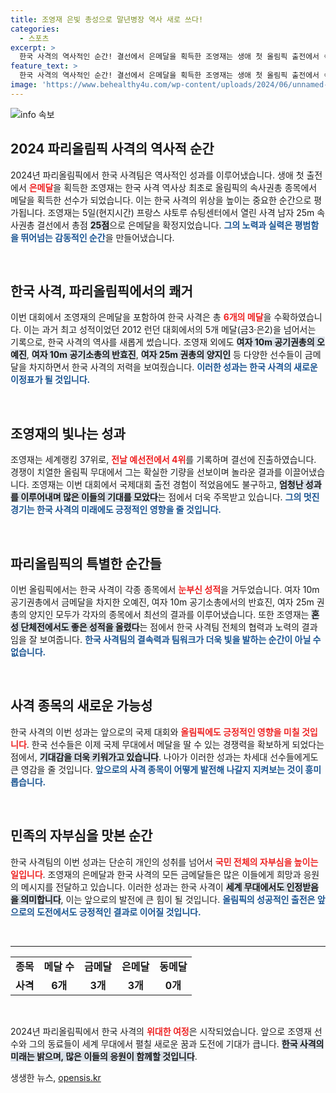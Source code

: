 ```yaml
---
title: 조영재 은빛 총성으로 말년병장 역사 새로 쓰다!
categories:
  - 스포츠
excerpt: >
  한국 사격의 역사적인 순간! 결선에서 은메달을 획득한 조영재는 생애 첫 올림픽 출전에서 속사권총 종목의 첫 메달을 가져왔다. 2024 파리올림픽에서 한국 사격은 역대 최다 6개 메달을 수확하며 신화를 쓰고 있다!
feature_text: >
  한국 사격의 역사적인 순간! 결선에서 은메달을 획득한 조영재는 생애 첫 올림픽 출전에서 속사권총 종목의 첫 메달을 가져왔다. 2024 파리올림픽에서 한국 사격은 역대 최다 6개 메달을 수확하며 신화를 쓰고 있다!
image: 'https://www.behealthy4u.com/wp-content/uploads/2024/06/unnamed-file.png'
---
```


<p><img src="https://www.behealthy4u.com/wp-content/uploads/2024/06/unnamed-file.png" alt="info 속보" /></p>

<h2 data-ke-size="size26">2024 파리올림픽 사격의 역사적 순간</h2>

<p data-ke-size="size16">2024년 파리올림픽에서 한국 사격팀은 역사적인 성과를 이루어냈습니다. 생애 첫 출전에서 <b><span style="color: #ee2323;">은메달</span></b>을 획득한 조영재는 한국 사격 역사상 최초로 올림픽의 속사권총 종목에서 메달을 획득한 선수가 되었습니다. 이는 한국 사격의 위상을 높이는 중요한 순간으로 평가됩니다. 조영재는 5일(현지시간) 프랑스 샤토루 슈팅센터에서 열린 사격 남자 25m 속사권총 결선에서 총점 <b><span style="background-color: #21538527;">25점</span></b>으로 은메달을 확정지었습니다. <b><span style="color: #1a5490;">그의 노력과 실력은 평범함을 뛰어넘는 감동적인 순간</span></b>을 만들어냈습니다.</p>

<p data-ke-size="size16">&nbsp;</p>

<h2 data-ke-size="size26">한국 사격, 파리올림픽에서의 쾌거</h2>

<p data-ke-size="size16">이번 대회에서 조영재의 은메달을 포함하여 한국 사격은 총 <b><span style="color: #ee2323;">6개의 메달</span></b>을 수확하였습니다. 이는 과거 최고 성적이었던 2012 런던 대회에서의 5개 메달(금3·은2)을 넘어서는 기록으로, 한국 사격의 역사를 새롭게 썼습니다. 조영재 외에도 <b><span style="background-color: #21538527;">여자 10m 공기권총의 오예진</span></b>, <b><span style="background-color: #21538527;">여자 10m 공기소총의 반효진</span></b>, <b><span style="background-color: #21538527;">여자 25m 권총의 양지인</span></b> 등 다양한 선수들이 금메달을 차지하면서 한국 사격의 저력을 보여줬습니다. <b><span style="color: #1a5490;">이러한 성과는 한국 사격의 새로운 이정표가 될 것입니다.</span></b></p>

<p data-ke-size="size16">&nbsp;</p>

<h2 data-ke-size="size26">조영재의 빛나는 성과</h2>

<p data-ke-size="size16">조영재는 세계랭킹 37위로, <b><span style="color: #ee2323;">전날 예선전에서 4위</span></b>를 기록하며 결선에 진출하였습니다. 경쟁이 치열한 올림픽 무대에서 그는 확실한 기량을 선보이며 놀라운 결과를 이끌어냈습니다. 조영재는 이번 대회에서 국제대회 출전 경험이 적었음에도 불구하고, <b><span style="background-color: #21538527;">엄청난 성과를 이루어내며 많은 이들의 기대를 모았다</span></b>는 점에서 더욱 주목받고 있습니다. <b><span style="color: #1a5490;">그의 멋진 경기는 한국 사격의 미래에도 긍정적인 영향을 줄 것입니다.</span></b></p>

<p data-ke-size="size16">&nbsp;</p>

<h2 data-ke-size="size26">파리올림픽의 특별한 순간들</h2>

<p data-ke-size="size16">이번 올림픽에서는 한국 사격이 각종 종목에서 <b><span style="color: #ee2323;">눈부신 성적</span></b>을 거두었습니다. 여자 10m 공기권총에서 금메달을 차지한 오예진, 여자 10m 공기소총에서의 반효진, 여자 25m 권총의 양지인 모두가 각자의 종목에서 최선의 결과를 이루어냈습니다. 또한 조영재는 <b><span style="background-color: #21538527;">혼성 단체전에서도 좋은 성적을 올렸다</span></b>는 점에서 한국 사격팀 전체의 협력과 노력의 결과임을 잘 보여줍니다. <b><span style="color: #1a5490;">한국 사격팀의 결속력과 팀워크가 더욱 빛을 발하는 순간이 아닐 수 없습니다.</span></b></p>

<p data-ke-size="size16">&nbsp;</p>

<h2 data-ke-size="size26">사격 종목의 새로운 가능성</h2>

<p data-ke-size="size16">한국 사격의 이번 성과는 앞으로의 국제 대회와 <b><span style="color: #ee2323;">올림픽에도 긍정적인 영향을 미칠 것입니다</span></b>. 한국 선수들은 이제 국제 무대에서 메달을 딸 수 있는 경쟁력을 확보하게 되었다는 점에서, <b><span style="background-color: #21538527;">기대감을 더욱 키워가고 있습니다</span></b>. 나아가 이러한 성과는 차세대 선수들에게도 큰 영감을 줄 것입니다. <b><span style="color: #1a5490;">앞으로의 사격 종목이 어떻게 발전해 나갈지 지켜보는 것이 흥미롭습니다.</span></b></p>

<p data-ke-size="size16">&nbsp;</p>

<h2 data-ke-size="size26">민족의 자부심을 맛본 순간</h2>

<p data-ke-size="size16">한국 사격팀의 이번 성과는 단순히 개인의 성취를 넘어서 <b><span style="color: #ee2323;">국민 전체의 자부심을 높이는 일입니다</span></b>. 조영재의 은메달과 한국 사격의 모든 금메달들은 많은 이들에게 희망과 응원의 메시지를 전달하고 있습니다. 이러한 성과는 한국 사격이 <b><span style="background-color: #21538527;">세계 무대에서도 인정받음을 의미합니다</span></b>, 이는 앞으로의 발전에 큰 힘이 될 것입니다. <b><span style="color: #1a5490;">올림픽의 성공적인 출전은 앞으로의 도전에서도 긍정적인 결과로 이어질 것입니다.</span></b></p>

<p data-ke-size="size16">&nbsp;</p>

<hr>

<table style="width: 100%; border-collapse: collapse;">
<tr>
<td style="text-align: center; height: 17px;"><b>종목</b></td>
<td style="text-align: center; height: 17px;"><b>메달 수</b></td>
<td style="text-align: center; height: 17px;"><b>금메달</b></td>
<td style="text-align: center; height: 17px;"><b>은메달</b></td>
<td style="text-align: center; height: 17px;"><b>동메달</b></td>
</tr>
<tr>
<td style="text-align: center; height: 17px;"><b>사격</b></td>
<td style="text-align: center; height: 17px;"><b>6개</b></td>
<td style="text-align: center; height: 17px;"><b>3개</b></td>
<td style="text-align: center; height: 17px;"><b>3개</b></td>
<td style="text-align: center; height: 17px;"><b>0개</b></td>
</tr>
</table>

<p data-ke-size="size16">&nbsp;</p>

<p data-ke-size="size16">2024년 파리올림픽에서 한국 사격의 <b><span style="color: #ee2323;">위대한 여정</span></b>은 시작되었습니다. 앞으로 조영재 선수와 그의 동료들이 세계 무대에서 펼칠 새로운 꿈과 도전에 기대가 큽니다. <b><span style="background-color: #21538527;">한국 사격의 미래는 밝으며, 많은 이들의 응원이 함께할 것입니다</span></b>.</p>
생생한 뉴스, <a href="https://opensis.kr" rel="dofollow">opensis.kr</a>


